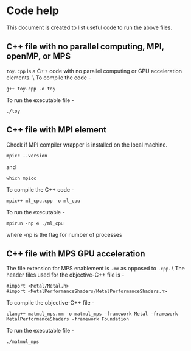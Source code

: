 # Code help
This document is created to list useful code to run the above files.

## C++ file with no parallel computing, MPI, openMP, or MPS
`toy.cpp` is a C++ code with no parallel computing or GPU acceleration elements. \\
To compile the code -
```
g++ toy.cpp -o toy
```
To run the executable file -
```
./toy
```

## C++ file with MPI element
Check if MPI compiler wrapper is installed on the local machine.
```
mpicc --version
```
and 
```
which mpicc
```
To compile the C++ code -
```
mpic++ ml_cpu.cpp -o ml_cpu
```
To run the executable -
```
mpirun -np 4 ./ml_cpu
```
where -np is the flag for number of processes

## C++ file with MPS GPU acceleration
The file extension for MPS enablement is `.mm` as opposed to `.cpp`. \\
The header files used for the objective-C++ file is -
```
#import <Metal/Metal.h>
#import <MetalPerformanceShaders/MetalPerformanceShaders.h>
```
To compile the objective-C++ file -
```
clang++ matmul_mps.mm -o matmul_mps -framework Metal -framework MetalPerformanceShaders -framework Foundation
```
To run the executable file -
```
./matmul_mps
```

